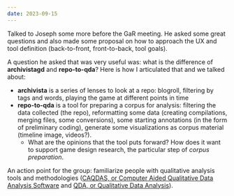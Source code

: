 ```yaml
---
date: 2023-09-15
---
```


Talked to Joseph some more before the GaR meeting. He asked some great questions and also made some proposal on how to approach the UX and tool definition (back-to-front, front-to-back, tool goals).

A question he asked that was very useful was: what is the difference of **archivistagd** and **repo-to-qda**? Here is how I articulated that and we talked about:

- **archivista** is a series of lenses to look at a repo: blogroll, filtering by tags and words, playing the game at different points in time
- **repo-to-qda** is a tool for preparing a corpus for analysis: filtering the data collected (the repo), reformatting some data (creating compilations, merging files, some conversions), some starting annotations (in the form of preliminary coding), generate some visualizations as corpus material (timeline image, videos?).
  - What are the opinions that the tool puts forward? How does it want to support game design research, the particular step of _corpus preparation_.

An action point for the group: familiarize people with qualitative analysis tools and methodologies ([CAQDAS, or Computer Aided Qualitative Data Analysis Software](glossary.md#CAQDAS,%20or%20Computer%20Aided%20Qualitative%20Data%20Analysis%20Software) and [QDA, or Qualitative Data Analysis](glossary.md#QDA,%20or%20Qualitative%20Data%20Analysis)).
